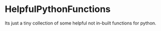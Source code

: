 # HelpfulPythonFunctions
Its just a tiny collection of some helpful not in-built functions for python.
